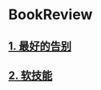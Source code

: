 # BookReview

## [1. 最好的告别](https://github.com/tygxy/booklist/blob/master/BeingMortal.md)
## [2. 软技能](https://github.com/tygxy/booklist/blob/master/SoftSkills.md)
